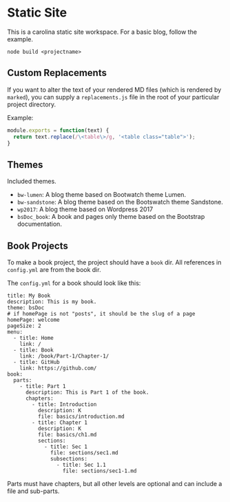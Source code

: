 
# Static Site #

This is a carolina static site workspace. For a basic blog, follow the example.

`node build <projectname>`

## Custom Replacements #

If you want to alter the text of your rendered MD files (which is rendered
by `marked`), you can supply a `replacements.js` file in the root of your
particular project directory.

Example:

```js
module.exports = function(text) {
  return text.replace(/\<table\>/g, '<table class="table">');
}
```

## Themes #

Included themes.

* `bw-lumen`: A blog theme based on Bootwatch theme Lumen.
* `bw-sandstone`: A blog theme based on the Bootswatch theme Sandstone.
* `wp2017`: A blog theme based on Wordpress 2017
* `bsDoc_book`: A book and pages only theme based on the Bootstrap documentation.

## Book Projects #

To make a book project, the project should have a `book` dir.
All references in `config.yml` are from the book dir.

The `config.yml` for a book should look like this:

```
title: My Book
description: This is my book.
theme: bsDoc
# if homePage is not "posts", it should be the slug of a page
homePage: welcome
pageSize: 2
menu:
  - title: Home
    link: /
  - title: Book
    link: /book/Part-1/Chapter-1/
  - title: GitHub
    link: https://github.com/
book:
  parts:
    - title: Part 1
      description: This is Part 1 of the book.
      chapters:
        - title: Introduction
          description: K
          file: basics/introduction.md
        - title: Chapter 1
          description: K
          file: basics/ch1.md
          sections:
            - title: Sec 1
              file: sections/sec1.md
              subsections:
                - title: Sec 1.1
                  file: sections/sec1-1.md
```

Parts must have chapters, but all other levels are optional and can include
a file and sub-parts.

